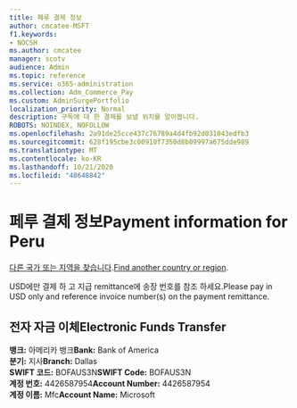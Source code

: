 ```yaml
---
title: 페루 결제 정보
author: cmcatee-MSFT
f1.keywords:
- NOCSH
ms.author: cmcatee
manager: scotv
audience: Admin
ms.topic: reference
ms.service: o365-administration
ms.collection: Adm_Commerce_Pay
ms.custom: AdminSurgePortfolio
localization_priority: Normal
description: 구독에 대 한 결제를 보낼 위치를 알아봅니다.
ROBOTS: NOINDEX, NOFOLLOW
ms.openlocfilehash: 2a91de25cce437c76789a4d4fb92d031043edfb3
ms.sourcegitcommit: 628f195cbe3c00910f7350d8b09997a675dde989
ms.translationtype: MT
ms.contentlocale: ko-KR
ms.lasthandoff: 10/21/2020
ms.locfileid: "48648842"
---
```

# <a name="payment-information-for-peru"></a><span data-ttu-id="f34b5-103">페루 결제 정보</span><span class="sxs-lookup"><span data-stu-id="f34b5-103">Payment information for Peru</span></span>

<span data-ttu-id="f34b5-104">[다른 국가 또는 지역을 찾습니다](../billing-and-payments/pay-for-your-subscription.md).</span><span class="sxs-lookup"><span data-stu-id="f34b5-104">[Find another country or region](../billing-and-payments/pay-for-your-subscription.md).</span></span>

<span data-ttu-id="f34b5-105">USD에만 결제 하 고 지급 remittance에 송장 번호를 참조 하세요.</span><span class="sxs-lookup"><span data-stu-id="f34b5-105">Please pay in USD only and reference invoice number(s) on the payment remittance.</span></span>

## <a name="electronic-funds-transfer"></a><span data-ttu-id="f34b5-106">전자 자금 이체</span><span class="sxs-lookup"><span data-stu-id="f34b5-106">Electronic Funds Transfer</span></span>

<span data-ttu-id="f34b5-107">**뱅크:** 아메리카 뱅크</span><span class="sxs-lookup"><span data-stu-id="f34b5-107">**Bank:** Bank of America</span></span>  
<span data-ttu-id="f34b5-108">**분기:** 지사</span><span class="sxs-lookup"><span data-stu-id="f34b5-108">**Branch:** Dallas</span></span>  
<span data-ttu-id="f34b5-109">**SWIFT 코드:** BOFAUS3N</span><span class="sxs-lookup"><span data-stu-id="f34b5-109">**SWIFT Code:** BOFAUS3N</span></span>  
<span data-ttu-id="f34b5-110">**계정 번호:** 4426587954</span><span class="sxs-lookup"><span data-stu-id="f34b5-110">**Account Number:** 4426587954</span></span>  
<span data-ttu-id="f34b5-111">**계정 이름:** Mfc</span><span class="sxs-lookup"><span data-stu-id="f34b5-111">**Account Name:** Microsoft</span></span>  
